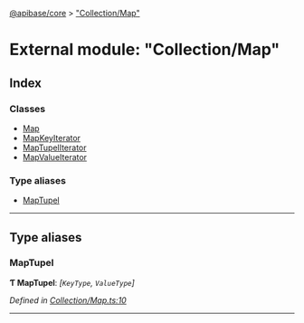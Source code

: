 [@apibase/core](../README.md) > ["Collection/Map"](../modules/_collection_map_.md)

# External module: "Collection/Map"

## Index

### Classes

* [Map](../classes/_collection_map_.map.md)
* [MapKeyIterator](../classes/_collection_map_.mapkeyiterator.md)
* [MapTupelIterator](../classes/_collection_map_.maptupeliterator.md)
* [MapValueIterator](../classes/_collection_map_.mapvalueiterator.md)

### Type aliases

* [MapTupel](_collection_map_.md#maptupel)

---

## Type aliases

<a id="maptupel"></a>

###  MapTupel

**Ƭ MapTupel**: *[`KeyType`, `ValueType`]*

*Defined in [Collection/Map.ts:10](https://github.com/chapterjason/APIBase/blob/f597d69/packages/core/src/Collection/Map.ts#L10)*

___


